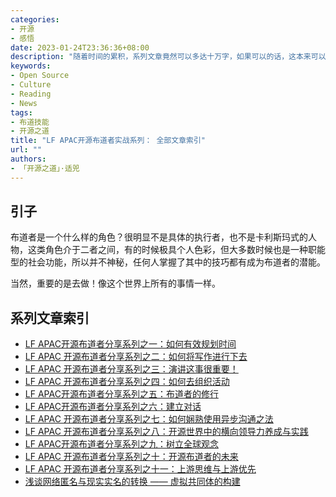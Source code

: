 ```yaml
---
categories:
- 开源
- 感悟
date: 2023-01-24T23:36:36+08:00
description: "随着时间的累积，系列文章竟然可以多达十万字，如果可以的话，这本来可以扩展成为一本书。"
keywords:
- Open Source
- Culture
- Reading
- News
tags:
- 布道技能
- 开源之道
title: "LF APAC开源布道者实战系列： 全部文章索引"
url: ""
authors:
- 「开源之道」·适兕
---
```


## 引子

布道者是一个什么样的角色？很明显不是具体的执行者，也不是卡利斯玛式的人物，这类角色介于二者之间，有的时候极具个人色彩，但大多数时候也是一种职能型的社会功能，所以并不神秘，任何人掌握了其中的技巧都有成为布道者的潜能。

当然，重要的是去做！像这个世界上所有的事情一样。

## 系列文章索引

- [LF APAC开源布道者分享系列之一：如何有效规划时间](/posts/lfapac-evangelist-sharing/how-to-steal-time-from-your-boss/)
- [LF APAC 开源布道者分享系列之二：如何将写作进行下去](/posts/lfapac-evangelist-sharing/how-to-write-article-for-advocate-os/)
- [LF APAC 开源布道者分享系列之三：演讲这事很重要！](/posts/lfapac-evangelist-sharing/why-we-need-speech-all-the-time/)
- [LF APAC 开源布道者分享系列之四：如何去组织活动](/posts/lfapac-evangelist-sharing/we-need-make-event-happening/)
- [LF APAC开源布道者分享系列之五：布道者的修行](/posts/lfapac-evangelist-sharing/advocate-how-to-learning-by-yourself/)
- [LF APAC开源布道者分享系列之六：建立对话](/posts/lfapac-evangelist-sharing/advocate-how-to-build-conversation-with-peer/)
- [LF APAC 开源布道者分享系列之七：如何娴熟使用异步沟通之法](/posts/lfapac-evangelist-sharing/async-in-the-open-source-community/)
- [LF APAC 开源布道者分享系列之八：开源世界中的横向领导力养成与实践](/posts/lfapac-evangelist-sharing/how-to-lead-when-you-are-not-in-charge/)
- [LF APAC开源布道者分享系列之九：树立全球观念](/posts/lfapac-evangelist-sharing/how-to-shape-global-idea-in-os-world/)
- [LF APAC 开源布道者分享系列之十：开源布道者的未来](/posts/lfapac-evangelist-sharing/what-the-future-of-open-source-advocate/)
- [LF APAC 开源布道者分享系列之十一：上游思维与上游优先](posts/lfapac-evangelist-sharing/upstream-first-and-be-upstream-in-os/)
- [浅谈网络匿名与现实实名的转换 —— 虚拟共同体的构建 ](/posts/community_leadership_development/lets-talking-network-anonymous-and-real-names/)